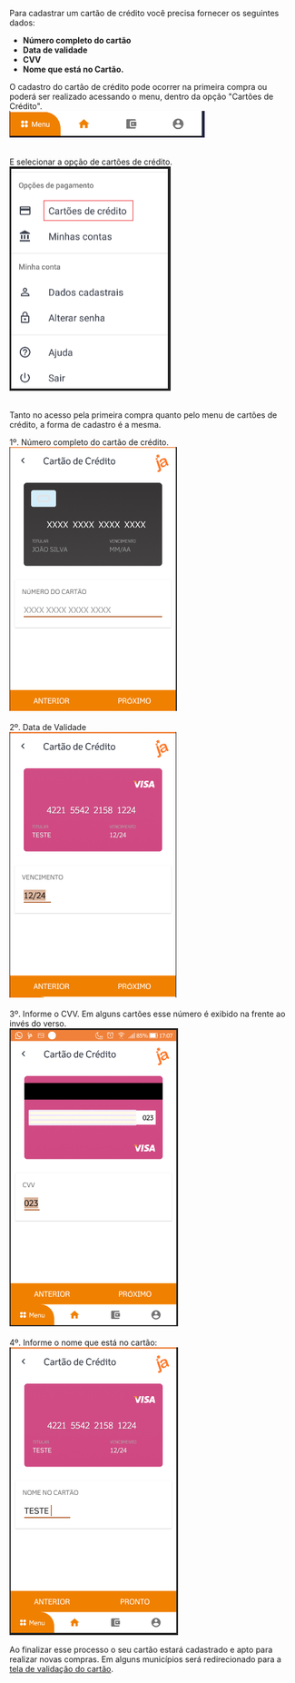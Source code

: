 Para cadastrar um cartão de crédito você precisa fornecer os seguintes dados:

- **Número completo do cartão**
- **Data de validade**
- **CVV**
- **Nome que está no Cartão.**

O cadastro do cartão de crédito pode ocorrer na primeira compra ou poderá ser realizado acessando o menu, dentro da opção "Cartões de Crédito". <br>
![image.png](/.attachments/image-34a5f79d-85cd-4d68-8ab9-6a51357c7838.png)<br><br>

E selecionar a opção de cartões de crédito.<br>
![image.png](/.attachments/image-37617592-a460-4c2a-926b-50876a4b5d5b.png)<br><br>


Tanto no acesso pela primeira compra quanto pelo menu de cartões de crédito, a forma de cadastro é a mesma.

1º. Número completo do cartão de crédito.<Br>
![image.png](/.attachments/image-2b7a570c-5008-4ce7-a1bb-878fed4cd0f7.png)<br><br>
2º. Data de Validade<br>
![image.png](/.attachments/image-7c450ced-586c-4ddf-8e17-245c9c43993d.png)<br><br>
3º. Informe o CVV. Em alguns cartões esse número é exibido na frente ao invés do verso.<br>
![image.png](/.attachments/image-dd9d2244-d2ec-4198-8610-3fdcb07c97fe.png)<br><br>
4º. Informe o nome que está no cartão:<br>
![image.png](/.attachments/image-ecfb8642-0f35-4a41-9440-601c601fe9d8.png)

Ao finalizar esse processo o seu cartão estará cadastrado e apto para realizar novas compras. Em alguns municípios será redirecionado para a [tela de validação do cartão](/ABT-%2D-app-para-uso-no-transporte-público/5.-Cadastrando-um-cartão-de-Crédito/5.1.-Validando-o-cartão-de-crédito-%2D-Ping-Value).